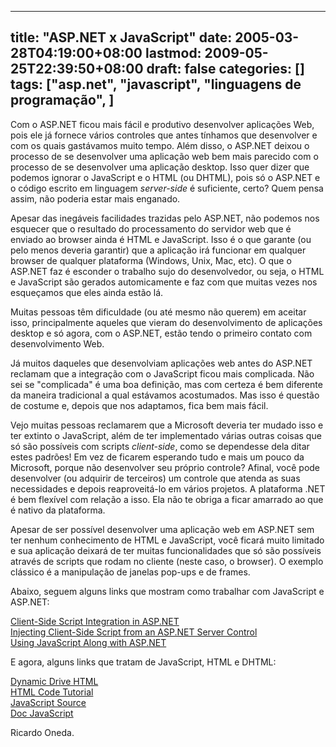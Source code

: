 
---
title: "ASP.NET x JavaScript"
date: 2005-03-28T04:19:00+08:00
lastmod: 2009-05-25T22:39:50+08:00
draft: false
categories: []
tags: ["asp.net", "javascript", "linguagens de programação", ]
---


Com o ASP.NET ficou mais fácil e produtivo desenvolver aplicações Web, pois ele já fornece vários controles que antes tínhamos que desenvolver e com os quais gastávamos muito tempo. Além disso, o ASP.NET deixou o processo de se desenvolver uma aplicação web bem mais parecido com o processo de se desenvolver uma aplicação desktop. Isso quer dizer que podemos ignorar o JavaScript e o HTML (ou DHTML), pois só o ASP.NET e o código escrito em linguagem *server-side* é suficiente, certo? Quem pensa assim, não poderia estar mais enganado.  

Apesar das inegáveis facilidades trazidas pelo ASP.NET, não podemos nos esquecer que o resultado do processamento do servidor web que é enviado ao browser ainda é HTML e JavaScript. Isso é o que garante (ou pelo menos deveria garantir) que a aplicação irá funcionar em qualquer browser de qualquer plataforma (Windows, Unix, Mac, etc). O que o ASP.NET faz é esconder o trabalho sujo do desenvolvedor, ou seja, o HTML e JavaScript são gerados automicamente e faz com que muitas vezes nos esqueçamos que eles ainda estão lá.  

Muitas pessoas têm dificuldade (ou até mesmo não querem) em aceitar isso, principalmente aqueles que vieram do desenvolvimento de aplicações desktop e só agora, com o ASP.NET, estão tendo o primeiro contato com desenvolvimento Web.   

Já muitos daqueles que desenvolviam aplicações web antes do ASP.NET reclamam que a integração com o JavaScript ficou mais complicada. Não sei se "complicada" é uma boa definição, mas com certeza é bem diferente da maneira tradicional a qual estávamos acostumados. Mas isso é questão de costume e, depois que nos adaptamos, fica bem mais fácil.  

Vejo muitas pessoas reclamarem que a Microsoft deveria ter mudado isso e ter extinto o JavaScript, além de ter implementado várias outras coisas que só são possíveis com scripts *client-side*, como se dependesse dela ditar estes padrões! Em vez de ficarem esperando tudo e mais um pouco da Microsoft, porque não desenvolver seu próprio controle? Afinal, você pode desenvolver (ou adquirir de terceiros) um controle que atenda as suas necessidades e depois reaproveitá-lo em vários projetos. A plataforma .NET é bem flexível com relação a isso. Ela não te obriga a ficar amarrado ao que é nativo da plataforma.   

Apesar de ser possível desenvolver uma aplicação web em ASP.NET sem ter nenhum conhecimento de HTML e JavaScript, você ficará muito limitado e sua aplicação deixará de ter muitas funcionalidades que só são possíveis através de scripts que rodam no cliente (neste caso, o browser). O exemplo clássico é a manipulação de janelas pop-ups e de frames.  

Abaixo, seguem alguns links que mostram como trabalhar com JavaScript e ASP.NET:  

[Client-Side Script Integration in ASP.NET](http://www.informit.com/articles/article.asp?p=173412&seqNum=1 "Client-Side Script Integration in ASP.NET")  
[Injecting Client-Side Script from an ASP.NET Server Control](http://msdn.microsoft.com/library/default.asp?url=/library/en-us/dnaspp/html/aspnet-injectclientsidesc.asp "Injecting Client-Side Script from an ASP.NET Server Control")  
[Using JavaScript Along with ASP.NET](http://msdn.microsoft.com/library/default.asp?url=/library/en-us/dnaspp/html/aspnet-usingjavascript.asp "Using JavaScript Along with ASP.NET")  

E agora, alguns links que tratam de JavaScript, HTML e DHTML:  

[Dynamic Drive HTML](http://www.dynamicdrive.com/ "Dynamic Drive HTML")  
[HTML Code Tutorial](http://www.htmlcodetutorial.com/ "HTML Code Tutorial")  
[JavaScript Source](http://javascript.internet.com/ "JavaScript Source")  
[Doc JavaScript](http://www.webreference.com/js/ "Doc JavaScript")  

Ricardo Oneda.  

